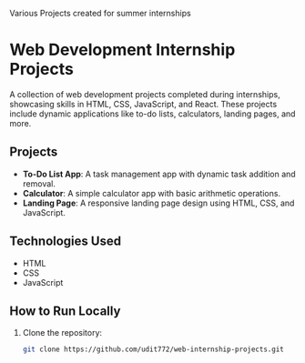Various Projects created for summer internships
# Web Development Internship Projects

A collection of web development projects completed during internships, showcasing skills in HTML, CSS, JavaScript, and React. These projects include dynamic applications like to-do lists, calculators, landing pages, and more.

## Projects

- **To-Do List App**: A task management app with dynamic task addition and removal.
- **Calculator**: A simple calculator app with basic arithmetic operations.
- **Landing Page**: A responsive landing page design using HTML, CSS, and JavaScript.

## Technologies Used

- HTML
- CSS
- JavaScript

## How to Run Locally

1. Clone the repository:
   ```bash
   git clone https://github.com/udit772/web-internship-projects.git
